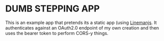 # DUMB STEPPING APP

This is an example app that pretends its a static app (using [Linemanjs](http://linemanjs.com/).
It authenticates against an OAuth2.0 endpoint of my own creation and then uses the bearer token
to perform CORS-y things.

